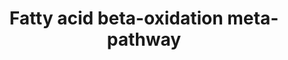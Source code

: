 ---
annotations:
- id: PW:0000738
  parent: classic metabolic pathway
  type: Pathway Ontology
  value: fatty acid beta degradation pathway
authors:
- Nsalomonis
- MaintBot
- Evelo
- C.Redfern
- Khanspers
- Christine Chichester
- Egonw
- Eweitz
- Mkutmon
description: ''
last-edited: 2021-06-04
organisms:
- Caenorhabditis elegans
redirect_from:
- /index.php/Pathway:WP209
- /instance/WP209
- /instance/WP209_r118916
revision: r118916
schema-jsonld:
- '@context': https://schema.org/
  '@id': https://wikipathways.github.io/pathways/WP209.html
  '@type': Dataset
  creator:
    '@type': Organization
    name: WikiPathways
  description: ''
  keywords:
  - B0303.3
  - B0395.3
  - C05D11.7
  - C36A4.9
  - C46C11.1
  - E04F6.5
  - F37C12.7
  - F54C8.1
  - F54D5.7
  - LLC1.3
  - T08B2.7
  - T08G2.3
  - T25G3.4
  - Y65B4BL.5
  - acs-17
  - cka-1
  - cpt-1
  - cpt-2
  - dif-1
  - ech-6
  - kat-1
  - lipase
  - tpi-1
  license: CC0
  name: Fatty acid beta-oxidation meta-pathway
seo: CreativeWork
title: Fatty acid beta-oxidation meta-pathway
wpid: WP209
---